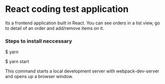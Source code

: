 # React coding test application

Its a frontend application built in React. You can see orders in a list view, go to detail of an order and add/remove items on it.

### Steps to install neccessary

$ yarn

$ yarn start

This command starts a local development server with webpack-dev-server and opens up a browser window.
